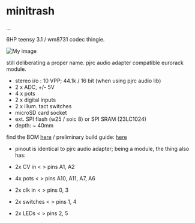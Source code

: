 # minitrash
...



6HP teensy 3.1 / wm8731 codec thingie.

![My image](https://farm8.staticflickr.com/7615/17264546385_cec048eaee_z.jpg)

still deliberating a proper name. pjrc audio adapter compatible eurorack module. 

- stereo i/o  : 10 VPP; 44.1k / 16 bit (when using pjrc audio lib)
- 2 x ADC, +/- 5V
- 4 x pots
- 2 x digital inputs
- 2 x illum. tact switches
- microSD card socket
- ext. SPI flash (w25 / soic 8) or SPI SRAM (23LC1024)
- depth: ~ 40mm
 
find the BOM [here](https://github.com/mxmxmx/minitrash/blob/master/hard/BOM.md)
/ preliminary build guide: [here](https://github.com/mxmxmx/minitrash/wiki/Building-it)

- pinout is identical to pjrc audio adapter; being a module, the thing also has:

- 2x CV in    < >   pins A1, A2 
- 4x pots     < >   pins A10, A11, A7, A6
- 2x clk in   < >   pins 0, 3
- 2x switches < >   pins 1, 4
- 2x LEDs     < >   pins 2, 5
